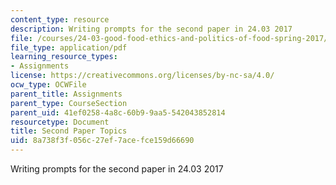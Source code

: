 ```yaml
---
content_type: resource
description: Writing prompts for the second paper in 24.03 2017
file: /courses/24-03-good-food-ethics-and-politics-of-food-spring-2017/8a738f3f056c27ef7acefce159d66690_24.03_Second_Paper_Topics_17.pdf
file_type: application/pdf
learning_resource_types:
- Assignments
license: https://creativecommons.org/licenses/by-nc-sa/4.0/
ocw_type: OCWFile
parent_title: Assignments
parent_type: CourseSection
parent_uid: 41ef0258-4a8c-60b9-9aa5-542043852814
resourcetype: Document
title: Second Paper Topics
uid: 8a738f3f-056c-27ef-7ace-fce159d66690
---
```

Writing prompts for the second paper in 24.03 2017